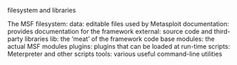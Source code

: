 filesystem and libraries 

The MSF filesystem:
data: editable files used by Metasploit
documentation: provides documentation for the framework
external: source code and third-party libraries
lib: the ‘meat’ of the framework code base
modules: the actual MSF modules
plugins: plugins that can be loaded at run-time
scripts: Meterpreter and other scripts
tools: various useful command-line utilities
